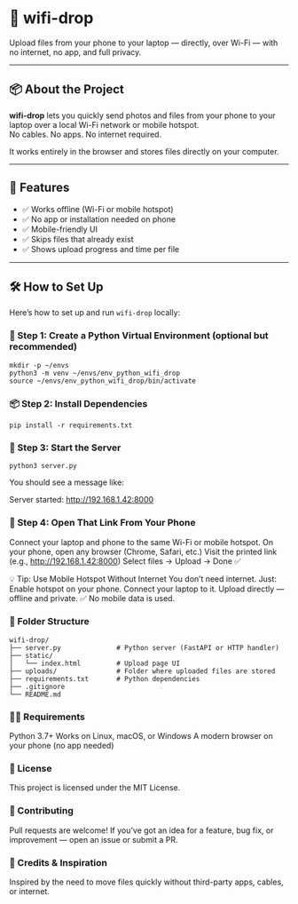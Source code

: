 # 📡 wifi-drop

Upload files from your phone to your laptop — directly, over Wi-Fi — with no internet, no app, and full privacy.

---

## 📦 About the Project

**wifi-drop** lets you quickly send photos and files from your phone to your laptop over a local Wi-Fi network or mobile hotspot.  
No cables. No apps. No internet required.

It works entirely in the browser and stores files directly on your computer.

---

## 🚀 Features

- ✅ Works offline (Wi-Fi or mobile hotspot)  
- ✅ No app or installation needed on phone  
- ✅ Mobile-friendly UI  
- ✅ Skips files that already exist  
- ✅ Shows upload progress and time per file

---

## 🛠️ How to Set Up

Here’s how to set up and run `wifi-drop` locally:

### 📁 Step 1: Create a Python Virtual Environment (optional but recommended)

```
mkdir -p ~/envs
python3 -m venv ~/envs/env_python_wifi_drop
source ~/envs/env_python_wifi_drop/bin/activate
```
### 📦 Step 2: Install Dependencies
```
pip install -r requirements.txt
```
### 🚀 Step 3: Start the Server
```
python3 server.py
```
You should see a message like:

Server started: http://192.168.1.42:8000

### 📱 Step 4: Open That Link From Your Phone

Connect your laptop and phone to the same Wi-Fi or mobile hotspot.
On your phone, open any browser (Chrome, Safari, etc.)
Visit the printed link (e.g., http://192.168.1.42:8000)
Select files → Upload → Done ✅

💡 Tip: Use Mobile Hotspot Without Internet
You don’t need internet. Just:
Enable hotspot on your phone.
Connect your laptop to it.
Upload directly — offline and private.
✅ No mobile data is used.


### 📁 Folder Structure
```
wifi-drop/
├── server.py              # Python server (FastAPI or HTTP handler)
├── static/
│   └── index.html         # Upload page UI
├── uploads/               # Folder where uploaded files are stored
├── requirements.txt       # Python dependencies
├── .gitignore
└── README.md
```

### 👨‍💻 Requirements
Python 3.7+
Works on Linux, macOS, or Windows
A modern browser on your phone (no app needed)

### 📄 License
This project is licensed under the MIT License.

### 🤝 Contributing
Pull requests are welcome!
If you’ve got an idea for a feature, bug fix, or improvement — open an issue or submit a PR.

### 💬 Credits & Inspiration
Inspired by the need to move files quickly without third-party apps, cables, or internet.
